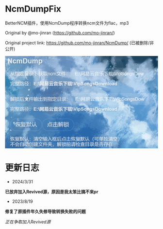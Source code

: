# NcmDumpFix

BetterNCM插件，使用NcmDump程序转换ncm文件为flac，mp3

Original by @mo-jinran (https://github.com/mo-jinran/)

Original project link: https://github.com/mo-jinran/NcmDump/
(已被删除/非公开)

![preview](preview.png)

# 更新日志

- 2024/3/31

**已放弃加入Revived源，原因是我太笨比搞不来pr**

- 2023/8/19

**修复了原插件年久失修导致转换失败的问题**

*正在争取加入Revived源*
